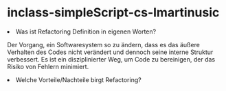 # inclass-simpleScript-cs-lmartinusic

<li>Was ist Refactoring Definition in eigenen Worten?</li>
<p>Der Vorgang, ein Softwaresystem so zu ändern, dass es das äußere Verhalten des Codes nicht verändert und dennoch seine interne Struktur verbessert. Es ist ein disziplinierter Weg, um Code zu bereinigen, der das Risiko von Fehlern minimiert.</p>

<li>Welche Vorteile/Nachteile birgt Refactoring?</li>


